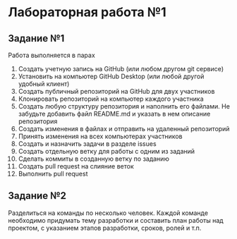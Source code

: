 # Лабораторная работа №1

## Задание №1

Работа выполняется в парах

1. Создать учетную запись на GitHub (или любом другом git сервисе)
2. Установить на компьютер GitHub Desktop (или любой другой удобный клиент)
3. Создать публичный репозиторий на GitHub для двух участников
4. Клонировать репозиторий на компьютер каждого участника
5. Создать любую структуру репозитория и наполнить его файлами. Не забудьте добавить файл README.md и указать в нем описание репозитория
6. Создать изменения в файлах и отправить на удаленный репозиторий
7. Принять изменения на всех компьютерах участников
8. Создать и назначить задачи в разделе issues 
9. Создать отдельную ветку для работы с одним из заданий
10. Сделать коммиты в созданную ветку по заданию
11. Создать pull request на слияние веток
12. Выполнить pull request

## Задание №2

Разделиться на команды по несколько человек. Каждой команде необходимо придумать тему разработки и составить план работы над проектом, с указанием этапов разработки, сроков, ролей и т.п.
